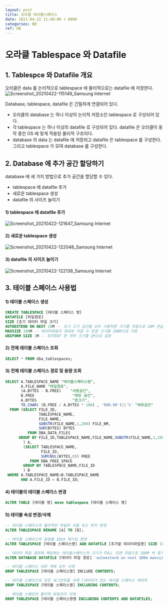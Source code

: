 ```yaml
---
layout: post
title: 오라클 테이블스페이스
date: 2021-04-22 11:40:00 + 0900
categories: DB
ref: DB
---
```


# 오라클 Tablespace 와 Datafile

## 1. Tablespce 와 Datafile 개요
  오라클은 data 를 논리적으로 tablespace 에 물리적으로는 datafile 에 저장한다.   
![Screenshot_20210422-115149_Samsung Internet](https://user-images.githubusercontent.com/13375810/115649596-92cd9080-a362-11eb-9533-3629b8352ab2.jpg)   

  Database, tablespace, datafile 은 긴밀하게 연결되어 있다.
  - 오라클의 database 는 하나 이상의 논리적 저장소인 tablespace 로 구성되어 있다.
  - 각 tablespace 는 하나 이상의 datafile 로 구성되어 있다. datafile 은 오라클이 동작 중인 OS 에 맞게 적용된 물리적 구조이다.
  - database 의 data 는 datafile 에 저장되고 datafile 은 tablespace 를 구성한다. 그리고 tablespace 가 모여 database 를 구성한다. 

## 2. Database 에 추가 공간 할당하기
  database 에 세 가지 방법으로 추가 공간을 할당할 수 있다.
  - tablespace 에 datafile 추가
  - 새로운 tablespace 생성
  - datafile 의 사이즈 늘이기

#### 1) tablespace 에 datafile 추가
![Screenshot_20210422-121647_Samsung Internet](https://user-images.githubusercontent.com/13375810/115650667-a24dd900-a364-11eb-8996-8cbf40979d8e.jpg)

#### 2) 새로운 tablespace 생성
![Screenshot_20210422-122048_Samsung Internet](https://user-images.githubusercontent.com/13375810/115650940-3029c400-a365-11eb-9129-437b5731abde.jpg)

#### 3) datafile 의 사이즈 늘이기
![Screenshot_20210422-122138_Samsung Internet](https://user-images.githubusercontent.com/13375810/115651018-564f6400-a365-11eb-97e4-ac912ffa28e6.jpg)

## 3. 테이블 스페이스 사용법

#### 1) 테이블 스페이스 생성
```sql
CREATE TABLESPACE [테이블 스페이스 명]
DATAFILE [파일경로]
SIZE [초기 데이터 파일 크기]
AUTOEXTEND ON NEXT 10M -- 초기 크기 공간을 모두 사용하면 크기를 자동으로 10M 만큼 늘인다.
MAXSIZE 100M -- 데이터파일이 최대로 커질 수 있정 크기를 100M으로 지로
UNIFORM SIZE 1M -- EXTENT 한 개의 크기를 1M으로 설정
```

#### 2) 전체 테이블 스페이스 조회
```sql
SELECT * FROM dba_tablespaces;
```

#### 3) 전체 테이블 스페이스 경로 및 용량 조회
```sql
SELECT A.TABLESPACE_NAME "테이블스페이스명",
       A.FILE_NAME "파일경로",
       (A.BYTES - B.FREE)    "사용공간",
       B.FREE                 "여유 공간",
       A.BYTES                "총크기",
       TO_CHAR( (B.FREE / A.BYTES * 100) , '999.99')||'%' "여유공간"
  FROM (SELECT FILE_ID,
               TABLESPACE_NAME,
               FILE_NAME,
               SUBSTR(FILE_NAME,1,200) FILE_NM,
               SUM(BYTES) BYTES
          FROM DBA_DATA_FILES
      GROUP BY FILE_ID,TABLESPACE_NAME,FILE_NAME,SUBSTR(FILE_NAME,1,200)
        ) A,
        (SELECT TABLESPACE_NAME,
                FILE_ID,
                SUM(NVL(BYTES,0)) FREE
           FROM DBA_FREE_SPACE
        GROUP BY TABLESPACE_NAME,FILE_ID
        ) B
 WHERE A.TABLESPACE_NAME=B.TABLESPACE_NAME
       AND A.FILE_ID = B.FILE_ID;
```

#### 4) 테이블의 테이블 스페이스 변경
```sql
ALTER TABLE [테이블 명] move tablespace [테이블 스페이스 명]
```

#### 5) 테이블 속성 변경/삭제
```sql
-- 테이블 스페이스의 물리적인 파일의 이름 또는 위치 변경
ALTER TABLESPACE RENAME [A] TO [B];

-- 테이블 스페이스의 용량을 1024 메가로 변경
ALTER TABLESPACE [테이블 스페이스명] ADD DATAFILE [추가할 데이터파일명] SIZE 1024M;

-- 데이터 파일 경로에 해당하는 테이블스페이스의 크기가 FULL 되면 자동으로 100M 씩 증가
ALTER DATABASE DATAFILE [데이터 파일 경로] 'autoextend on next 100m maxsize unlimited';

-- 테이블 스페이스 내의 객체 모두 삭제
DROP TABLESPACE [테이블 스페이스명] INCLUDE CONTENTS;

-- 테이블 스페이스의 모든 세그먼트를 삭제 (데이터가 있는 테이블 스페이스 제외외
DROP TABLESPACE [테이블 스페이스명] INCLUDING CONTENTS;

-- 테이블 스페잇의 물리적 파일까지 삭제
DROP TABLESPACE [테이블 스페이스명명 INCLUDING CONTENTS AND DATAFILES;
```

